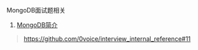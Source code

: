 MongoDB面试题相关

1. [MongoDB简介](./MongDB介绍.md)

> https://github.com/0voice/interview_internal_reference#11